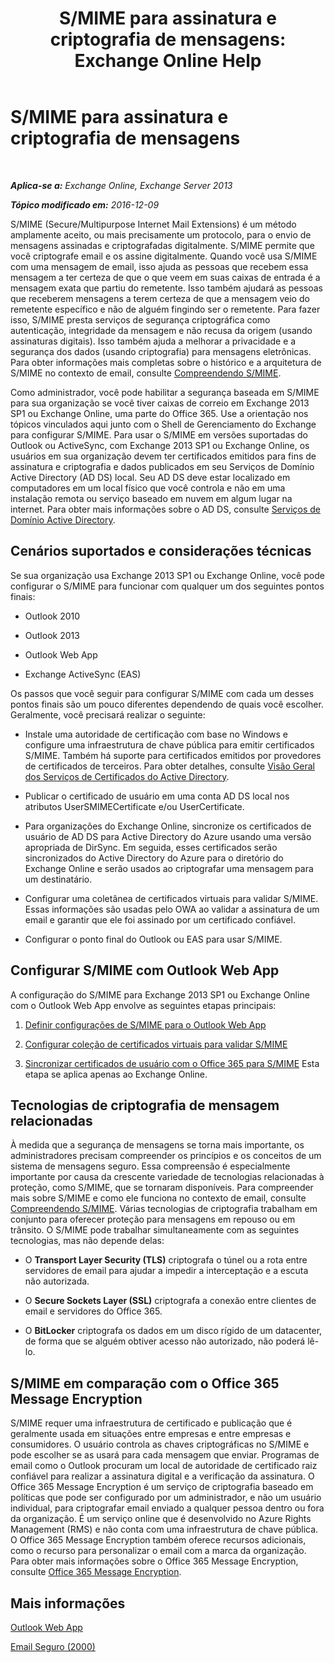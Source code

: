 ﻿---
title: 'S/MIME para assinatura e criptografia de mensagens: Exchange Online Help'
TOCTitle: S/MIME para assinatura e criptografia de mensagens
ms:assetid: 887c710b-0ec6-4ff0-8065-5f05f74afef3
ms:mtpsurl: https://technet.microsoft.com/pt-br/library/Dn626158(v=EXCHG.150)
ms:contentKeyID: 61212693
ms.date: 04/23/2018
mtps_version: v=EXCHG.150
ms.translationtype: HT
---

# S/MIME para assinatura e criptografia de mensagens

 

_**Aplica-se a:** Exchange Online, Exchange Server 2013_

_**Tópico modificado em:** 2016-12-09_

S/MIME (Secure/Multipurpose Internet Mail Extensions) é um método amplamente aceito, ou mais precisamente um protocolo, para o envio de mensagens assinadas e criptografadas digitalmente. S/MIME permite que você criptografe email e os assine digitalmente. Quando você usa S/MIME com uma mensagem de email, isso ajuda as pessoas que recebem essa mensagem a ter certeza de que o que veem em suas caixas de entrada é a mensagem exata que partiu do remetente. Isso também ajudará as pessoas que receberem mensagens a terem certeza de que a mensagem veio do remetente específico e não de alguém fingindo ser o remetente. Para fazer isso, S/MIME presta serviços de segurança criptográfica como autenticação, integridade da mensagem e não recusa da origem (usando assinaturas digitais). Isso também ajuda a melhorar a privacidade e a segurança dos dados (usando criptografia) para mensagens eletrônicas. Para obter informações mais completas sobre o histórico e a arquitetura de S/MIME no contexto de email, consulte [Compreendendo S/MIME](https://go.microsoft.com/fwlink/?linkid=393948).

Como administrador, você pode habilitar a segurança baseada em S/MIME para sua organização se você tiver caixas de correio em Exchange 2013 SP1 ou Exchange Online, uma parte do Office 365. Use a orientação nos tópicos vinculados aqui junto com o Shell de Gerenciamento do Exchange para configurar S/MIME. Para usar o S/MIME em versões suportadas do Outlook ou ActiveSync, com Exchange 2013 SP1 ou Exchange Online, os usuários em sua organização devem ter certificados emitidos para fins de assinatura e criptografia e dados publicados em seu Serviços de Domínio Active Directory (AD DS) local. Seu AD DS deve estar localizado em computadores em um local físico que você controla e não em uma instalação remota ou serviço baseado em nuvem em algum lugar na internet. Para obter mais informações sobre o AD DS, consulte [Serviços de Domínio Active Directory](https://go.microsoft.com/fwlink/?linkid=394064).

## Cenários suportados e considerações técnicas

Se sua organização usa Exchange 2013 SP1 ou Exchange Online, você pode configurar o S/MIME para funcionar com qualquer um dos seguintes pontos finais:

  - Outlook 2010

  - Outlook 2013

  - Outlook Web App

  - Exchange ActiveSync (EAS)

Os passos que você seguir para configurar S/MIME com cada um desses pontos finais são um pouco diferentes dependendo de quais você escolher. Geralmente, você precisará realizar o seguinte:

  - Instale uma autoridade de certificação com base no Windows e configure uma infraestrutura de chave pública para emitir certificados S/MIME. Também há suporte para certificados emitidos por provedores de certificados de terceiros. Para obter detalhes, consulte [Visão Geral dos Serviços de Certificados do Active Directory](https://technet.microsoft.com/library/hh831740.aspx).

  - Publicar o certificado de usuário em uma conta AD DS local nos atributos UserSMIMECertificate e/ou UserCertificate.

  - Para organizações do Exchange Online, sincronize os certificados de usuário de AD DS para Active Directory do Azure usando uma versão apropriada de DirSync. Em seguida, esses certificados serão sincronizados do Active Directory do Azure para o diretório do Exchange Online e serão usados ao criptografar uma mensagem para um destinatário.

  - Configurar uma coletânea de certificados virtuais para validar S/MIME. Essas informações são usadas pelo OWA ao validar a assinatura de um email e garantir que ele foi assinado por um certificado confiável.

  - Configurar o ponto final do Outlook ou EAS para usar S/MIME.

## Configurar S/MIME com Outlook Web App

A configuração do S/MIME para Exchange 2013 SP1 ou Exchange Online com o Outlook Web App envolve as seguintes etapas principais:

1.  [Definir configurações de S/MIME para o Outlook Web App](configure-s-mime-settings-for-outlook-web-app-exchange-2013-help.md)

2.  [Configurar coleção de certificados virtuais para validar S/MIME](set-up-virtual-certificate-collection-to-validate-s-mime-exchange-2013-help.md)

3.  [Sincronizar certificados de usuário com o Office 365 para S/MIME](https://technet.microsoft.com/pt-br/library/dn626159\(v=exchg.150\)) Esta etapa se aplica apenas ao Exchange Online.

## Tecnologias de criptografia de mensagem relacionadas

À medida que a segurança de mensagens se torna mais importante, os administradores precisam compreender os princípios e os conceitos de um sistema de mensagens seguro. Essa compreensão é especialmente importante por causa da crescente variedade de tecnologias relacionadas à proteção, como S/MIME, que se tornaram disponíveis. Para compreender mais sobre S/MIME e como ele funciona no contexto de email, consulte [Compreendendo S/MIME](https://go.microsoft.com/fwlink/?linkid=393948). Várias tecnologias de criptografia trabalham em conjunto para oferecer proteção para mensagens em repouso ou em trânsito. O S/MIME pode trabalhar simultaneamente com as seguintes tecnologias, mas não depende delas:

  -  O **Transport Layer Security (TLS)** criptografa o túnel ou a rota entre servidores de email para ajudar a impedir a interceptação e a escuta não autorizada.

  -  O **Secure Sockets Layer (SSL)** criptografa a conexão entre clientes de email e servidores do Office 365.

  -  O **BitLocker** criptografa os dados em um disco rígido de um datacenter, de forma que se alguém obtiver acesso não autorizado, não poderá lê-lo.

## S/MIME em comparação com o Office 365 Message Encryption

S/MIME requer uma infraestrutura de certificado e publicação que é geralmente usada em situações entre empresas e entre empresas e consumidores. O usuário controla as chaves criptográficas no S/MIME e pode escolher se as usará para cada mensagem que enviar. Programas de email como o Outlook procuram um local de autoridade de certificado raiz confiável para realizar a assinatura digital e a verificação da assinatura. O Office 365 Message Encryption é um serviço de criptografia baseado em políticas que pode ser configurado por um administrador, e não um usuário individual, para criptografar email enviado a qualquer pessoa dentro ou fora da organização. É um serviço online que é desenvolvido no Azure Rights Management (RMS) e não conta com uma infraestrutura de chave pública. O Office 365 Message Encryption também oferece recursos adicionais, como o recurso para personalizar o email com a marca da organização. Para obter mais informações sobre o Office 365 Message Encryption, consulte [Office 365 Message Encryption](https://go.microsoft.com/fwlink/?linkid=392525).

## Mais informações

[Outlook Web App](outlook-web-app-exchange-2013-help.md)

[Email Seguro (2000)](https://technet.microsoft.com/pt-br/library/cc962043.aspx)

